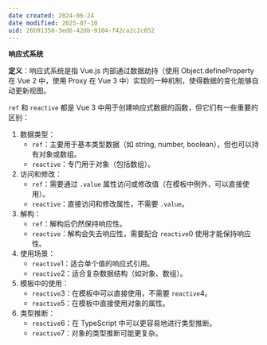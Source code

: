 ```yaml
---
date created: 2024-06-24
date modified: 2025-07-10
uid: 26b91356-3ed6-42db-9104-f42ca2c2c052
---
```

**响应式系统**

  

**定义**：响应式系统是指 Vue.js 内部通过数据劫持（使用 Object.defineProperty 在 Vue 2 中，使用 Proxy 在 Vue 3 中）实现的一种机制，使得数据的变化能够自动更新视图。

`ref` 和 `reactive` 都是 Vue 3 中用于创建响应式数据的函数，但它们有一些重要的区别：

1. 数据类型：
    - `ref`：主要用于基本类型数据（如 string, number, boolean），但也可以持有对象或数组。
    - `reactive`：专门用于对象（包括数组）。
2. 访问和修改：
    - `ref`：需要通过 `.value` 属性访问或修改值（在模板中例外，可以直接使用）。
    - `reactive`：直接访问和修改属性，不需要 `.value`。
3. 解构：
    - `ref`：解构后仍然保持响应性。
    - `reactive`：解构会失去响应性，需要配合 `reactive`0 使用才能保持响应性。
4. 使用场景：
    - `reactive`1：适合单个值的响应式引用。
    - `reactive`2：适合复杂数据结构（如对象、数组）。
5. 模板中的使用：
    - `reactive`3：在模板中可以直接使用，不需要 `reactive`4。
    - `reactive`5：在模板中直接使用对象的属性。
6. 类型推断：
    - `reactive`6：在 TypeScript 中可以更容易地进行类型推断。
    - `reactive`7：对象的类型推断可能更复杂。
